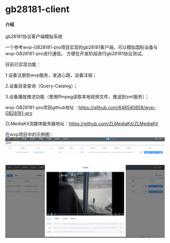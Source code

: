 # gb28181-client

#### 介绍
gb28181协议客户端模拟系统

一个参考wvp-GB28181-pro项目实现的gb28181客户端，可以模拟国标设备与wvp-GB28181-pro进行通信。
方便在开发阶段进行gb28181协议测试。

目前已实现功能：

1.设备注册到wvp服务，发送心跳，设备注销；

2.设备目录查询（Query-Catalog）；

3.设备播放推流功能（使用ffmpeg读取本地视频文件，推送到zml服务）；

wvp-GB28181-pro项目github地址：https://github.com/648540858/wvp-GB28181-pro

ZLMediaKit流媒体服务器地址：https://github.com/ZLMediaKit/ZLMediaKit

在wvp项目中的示例图：
![输入图片说明](src/main/resources/device/%E5%BE%AE%E4%BF%A1%E6%88%AA%E5%9B%BE_20211208112700.png)
![输入图片说明](src/main/resources/device/%E5%BE%AE%E4%BF%A1%E6%88%AA%E5%9B%BE_20211208112726.png)

